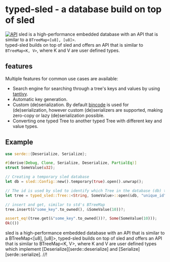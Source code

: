 # typed-sled - a database build on top of sled

[![API](https://docs.rs/typed-sled/badge.svg)](https://docs.rs/typed-sled)
sled is a high-performance embedded database with an API that is similar to a `BTreeMap<[u8], [u8]>`.  
typed-sled builds on top of sled and offers an API that is similar to `BTreeMap<K, V>`, where K and V are user defined types.

## features

Multiple features for common use cases are available:

- Search engine for searching through a tree's keys and values by using [tantivy].
- Automatic key generation.
- Custom (de)serialization. By default [bincode] is used for (de)serialization, however custom (de)serializers are supported, making zero-copy or lazy (de)serialization possible.
- Converting one typed Tree to another typed Tree with different key and value types.

## Example

```rust
use serde::{Deserialize, Serialize};

#[derive(Debug, Clone, Serialize, Deserialize, PartialEq)]
struct SomeValue(u32);

// Creating a temporary sled database
let db = sled::Config::new().temporary(true).open().unwrap();

// The id is used by sled to identify which Tree in the database (db) to open
let tree = typed_sled::Tree::<String, SomeValue>::open(&db, "unique_id");

// insert and get, similar to std's BTreeMap
tree.insert(&"some_key".to_owned(), &SomeValue(10))?;

assert_eq!(tree.get(&"some_key".to_owned())?, Some(SomeValue(10)));
Ok(())


```

sled is a high-performance embedded database with an API that is similar to a BTreeMap<[u8], [u8]>,
typed-sled builds on top of sled and offers an API that is similar to BTreeMap<K, V>, where
K and V are user defined types which implement [Deserialize][serde::deserialize] and [Serialize][serde::serialize].
//!

[sled]: https://github.com/spacejam/sled
[bincode]: https://github.com/bincode-org/bincode
[tantivy]: https://github.com/quickwit-inc/tantivy
